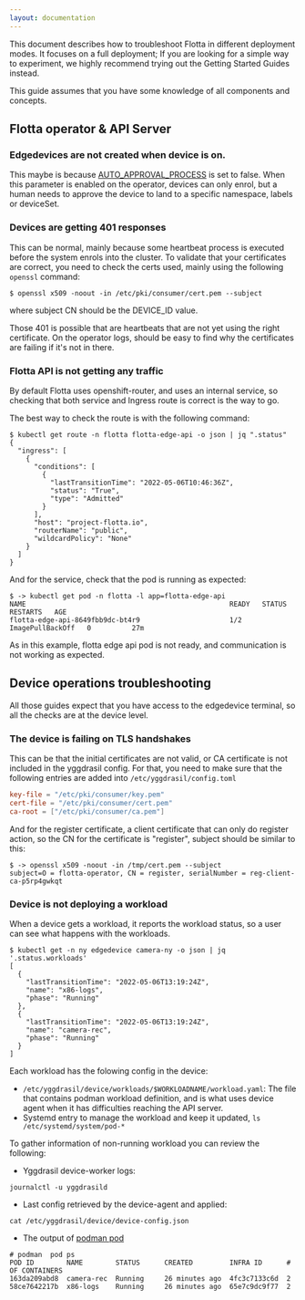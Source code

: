 ```yaml
---
layout: documentation
---
```


This document describes how to troubleshoot Flotta in different deployment
modes. It focuses on a full deployment; If you are  looking for a simple way to
experiment, we highly recommend trying out the Getting Started Guides instead.

This guide assumes that you have some knowledge of all components and concepts.

## Flotta operator & API Server

### Edgedevices are not created when device is on.

This maybe is because
[AUTO_APPROVAL_PROCESS](deployment_options.md#auto_approval_process) is set to
false. When this parameter is enabled on the operator, devices can only enrol,
but a human needs to approve the device to land to a specific namespace, labels
or deviceSet.

### Devices are getting 401 responses

This can be normal, mainly because some heartbeat process is executed before the
system enrols into the cluster. To validate that your certificates are correct,
you need to check the certs used, mainly using the following `openssl` command:

```shell
$ openssl x509 -noout -in /etc/pki/consumer/cert.pem --subject
```

where subject CN should be the DEVICE_ID value.

Those 401 is possible that are heartbeats that are not yet using the right
certificate. On the operator logs, should be easy to find why the certificates
are failing if it's not in there.

### Flotta API is not getting any traffic

By default Flotta uses openshift-router, and uses an internal service, so
checking that both service and Ingress route is correct is the way to go.

The best way to check the route is with the following command:

```shell
$ kubectl get route -n flotta flotta-edge-api -o json | jq ".status"
{
  "ingress": [
    {
      "conditions": [
        {
          "lastTransitionTime": "2022-05-06T10:46:36Z",
          "status": "True",
          "type": "Admitted"
        }
      ],
      "host": "project-flotta.io",
      "routerName": "public",
      "wildcardPolicy": "None"
    }
  ]
}
```

And for the service, check that the pod is running as expected:

```shell
$ -> kubectl get pod -n flotta -l app=flotta-edge-api
NAME                                                  READY   STATUS             RESTARTS   AGE
flotta-edge-api-8649fbb9dc-bt4r9                      1/2     ImagePullBackOff   0          27m
```

As in this example, flotta edge api pod is not ready, and communication is not working as
expected.

## Device operations troubleshooting

All those guides expect that you have access to the edgedevice terminal, so all
the checks are at the device level.

### The device is failing on TLS handshakes

This can be that the initial certificates are not valid, or CA certificate is
not included in the yggdrasil config. For that, you need to make sure that the
following  entries are added into `/etc/yggdrasil/config.toml`

```toml
key-file = "/etc/pki/consumer/key.pem"
cert-file = "/etc/pki/consumer/cert.pem"
ca-root = ["/etc/pki/consumer/ca.pem"]
```

And for the register certificate, a client certificate that can only do register
action, so the CN for the certificate is "register", subject should be similar
to this:

```shell
$ -> openssl x509 -noout -in /tmp/cert.pem --subject
subject=O = flotta-operator, CN = register, serialNumber = reg-client-ca-p5rp4gwkqt
```

### Device is not deploying a workload

When a device gets a workload, it reports the workload status, so a user can see
what happens with the workloads.

```shell
$ kubectl get -n ny edgedevice camera-ny -o json | jq '.status.workloads'
[
  {
    "lastTransitionTime": "2022-05-06T13:19:24Z",
    "name": "x86-logs",
    "phase": "Running"
  },
  {
    "lastTransitionTime": "2022-05-06T13:19:24Z",
    "name": "camera-rec",
    "phase": "Running"
  }
]
```

Each workload has the folowing config in the device:

- `/etc/yggdrasil/device/workloads/$WORKLOADNAME/workload.yaml`:  The file that
  contains podman workload definition, and is  what uses device agent when it
  has difficulties reaching the API server.
- Systemd entry to manage the workload and keep it updated, `ls
  /etc/systemd/system/pod-*`

To gather information of non-running workload you can review the following:

- Yggdrasil device-worker logs:
```shell
journalctl -u yggdrasild
```
- Last config retrieved by the device-agent and applied:
```shell
cat /etc/yggdrasil/device/device-config.json
```
- The output of [podman pod](https://docs.podman.io/en/v4.0.0/markdown/podman-pod.1.html)
```shell
# podman  pod ps
POD ID        NAME        STATUS      CREATED         INFRA ID      # OF CONTAINERS
163da209abd8  camera-rec  Running     26 minutes ago  4fc3c7133c6d  2
58ce7642217b  x86-logs    Running     26 minutes ago  65e7c9dc9f77  2
```
